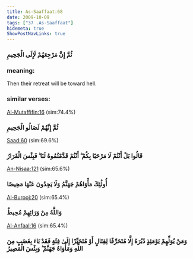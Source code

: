 ```yaml
---
title: As-Saaffaat:68
date: 2009-10-09
tags: ["37 .As-Saaffaat"]
hidemeta: true 
ShowPostNavLinks: true 
---
```

### ثُمَّ إِنَّ مَرْجِعَهُمْ لَإِلَى الْجَحِيمِ
### meaning: 
Then their retreat will be toward hell.
### similar verses: 

[Al-Mutaffifin:16](/83/16) (sim:74.4%)

### ثُمَّ إِنَّهُمْ لَصَالُو الْجَحِيمِ

[Saad:60](/38/60) (sim:69.6%)

### قَالُوا بَلْ أَنْتُمْ لَا مَرْحَبًا بِكُمْ ۖ أَنْتُمْ قَدَّمْتُمُوهُ لَنَا ۖ فَبِئْسَ الْقَرَارُ

[An-Nisaa:121](/4/121) (sim:65.6%)

### أُولَٰئِكَ مَأْوَاهُمْ جَهَنَّمُ وَلَا يَجِدُونَ عَنْهَا مَحِيصًا

[Al-Burooj:20](/85/20) (sim:65.4%)

### وَاللَّهُ مِنْ وَرَائِهِمْ مُحِيطٌ

[Al-Anfaal:16](/8/16) (sim:65.4%)

### وَمَنْ يُوَلِّهِمْ يَوْمَئِذٍ دُبُرَهُ إِلَّا مُتَحَرِّفًا لِقِتَالٍ أَوْ مُتَحَيِّزًا إِلَىٰ فِئَةٍ فَقَدْ بَاءَ بِغَضَبٍ مِنَ اللَّهِ وَمَأْوَاهُ جَهَنَّمُ ۖ وَبِئْسَ الْمَصِيرُ
